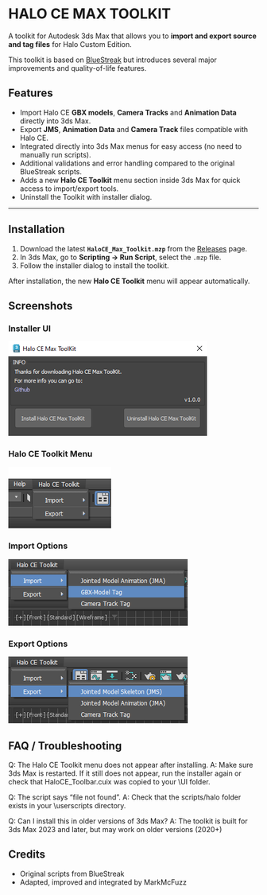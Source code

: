 # HALO CE MAX TOOLKIT

A toolkit for Autodesk 3ds Max that allows you to **import and export source and tag files** for Halo Custom Edition.

This toolkit is based on [BlueStreak](https://github.com/Sledmine/bluestreak/tree/main) but introduces several major improvements and quality-of-life features.


## Features  
- Import Halo CE **GBX models**, **Camera Tracks** and **Animation Data** directly into 3ds Max.  
- Export **JMS**, **Animation Data** and **Camera Track** files compatible with Halo CE.
- Integrated directly into 3ds Max menus for easy access (no need to manually run scripts).  
- Additional validations and error handling compared to the original BlueStreak scripts.  
- Adds a new **Halo CE Toolkit** menu section inside 3ds Max for quick access to import/export tools.
- Uninstall the Toolkit with installer dialog.
---

## Installation  

1. Download the latest **`HaloCE_Max_Toolkit.mzp`** from the [Releases](https://github.com/markmcfuzz/HaloCE-Max-Toolkit/releases) page.  
2. In 3ds Max, go to **Scripting → Run Script**, select the `.mzp` file.  
3. Follow the installer dialog to install the toolkit.  

After installation, the new **Halo CE Toolkit** menu will appear automatically.  

## Screenshots
### Installer UI
![Installer](docs/images\installer_dialog.png)

### Halo CE Toolkit Menu 
![Installer](docs/images\toolkit_menu.png)

### Import Options 
![Installer](docs/images\import_menu.png)

### Export Options 
![Installer](docs/images\export_menu.png)

## FAQ / Troubleshooting

Q: The Halo CE Toolkit menu does not appear after installing.
A: Make sure 3ds Max is restarted. If it still does not appear, run the installer again or check that HaloCE_Toolbar.cuix was copied to your \UI folder.

Q: The script says “file not found”.
A: Check that the scripts/halo folder exists in your \userscripts directory.

Q: Can I install this in older versions of 3ds Max?
A: The toolkit is built for 3ds Max 2023 and later, but may work on older versions (2020+)

## Credits

- Original scripts from BlueStreak
- Adapted, improved and integrated by MarkMcFuzz
